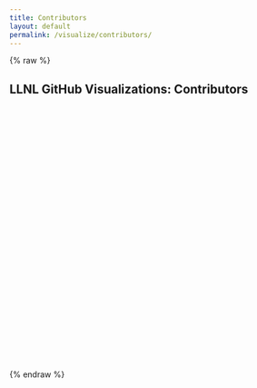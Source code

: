 ```yaml
---
title: Contributors
layout: default
permalink: /visualize/contributors/
---
```


{% raw %}

<link rel="stylesheet" type="text/css" href="/css/graphstyle.css" />

<h2 class="page-header text-center">
    LLNL GitHub Visualizations: Contributors
</h2>

<!-- Preset vis display areas -->
<center>
    <svg class="pieMembers"></svg><svg class="pieRepos"></svg>
    <br /><svg class="hierarchyPack"></svg>
</center>

<!-- Load basic D3 and helper scripts -->
<script src="https://ajax.googleapis.com/ajax/libs/d3js/5.16.0/d3.min.js" charset="UTF-8"></script>
<script type="text/javascript" src="../../static/d3-tip/1.0/d3-tip.js"></script>
<script type="text/javascript" src="../../static/d3-v4-cloud/1.2.2/build/d3.layout.cloud.js"></script>
<script type="text/javascript" src="https://unpkg.com/d3-simple-slider@1.8.0/dist/d3-simple-slider.min.js"></script>
<script type="text/javascript" src="../../js/visualize/helpers.js"></script>

<!-- Load drawing JS -->
<script type="text/javascript" src="../../js/visualize/contributors/pie_members.js"></script>
<script type="text/javascript" src="../../js/visualize/contributors/pie_repos.js"></script>
<script type="text/javascript" src="../../js/visualize/contributors/pack_hierarchy.js"></script>

<script>
    // GiHub Data Directory
    var ghDataDir = '../github-data';
    // Global chart standards
    var stdTotalWidth = 500,
        stdTotalHeight = 400;
    var stdMargin = { top: 40, right: 40, bottom: 40, left: 40 },
        stdWidth = stdTotalWidth - stdMargin.left - stdMargin.right,
        stdHeight = stdTotalHeight - stdMargin.top - stdMargin.bottom,
        stdMaxBuffer = 1.07;
    var stdDotRadius = 4,
        stdLgndDotRadius = 5,
        stdLgndSpacing = 20;
    // Call draw functions
    draw_pie_members('pieMembers');
    draw_pie_repos('pieRepos');
    draw_pack_hierarchy('hierarchyPack');
</script>

{% endraw %}
